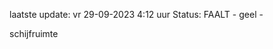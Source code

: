 laatste update: 
vr 29-09-2023  4:12   uur 
Status: FAALT - geel - 
<div class="service Y">schijfruimte</div>